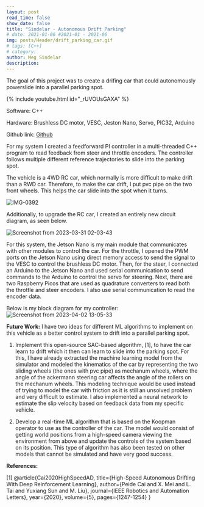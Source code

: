 ```yaml
---
layout: post
read_time: false
show_date: false
title: "Sindelar - Autonomous Drift Parking"
# date: 2021-01-06 #2021-01 - 2021-06
img: posts/Header/drift_parking_car.gif
# tags: [C++]
# category: 
author: Meg Sindelar
description: 
---
```

The goal of this project was to create a drifing car that could autonomously powerslide into a parallel parking spot.

{% include youtube.html id="_rUVOUsGAXA" %}

Software: C++

Hardware: Brushless DC motor, VESC, Jeston Nano, Servo, PIC32, Arduino

Github link: [Github](https://github.com/megsindelar/autonomous-drift-parking-car)

For my system I created a feedforward PI controller in a multi-threaded C++ program to read feedback from steer and throttle encoders. The controller follows multiple different reference trajectories to slide into the parking spot.

The vehicle is a 4WD RC car, which normally is more difficult to make drift than a RWD car. Therefore, to make the car drift, I put pvc pipe on the two front wheels. This helps the car slide into the spot when it turns.

![IMG-0392](https://user-images.githubusercontent.com/87098227/226077342-5ff8e98f-e626-40f4-a14c-fd39bacd15a4.jpg)

Additionally, to upgrade the RC car, I created an entirely new circuit diagram, as seen below.

![Screenshot from 2023-03-31 02-03-43](https://user-images.githubusercontent.com/87098227/229047503-eb8d83ae-de90-4df5-9763-acbf0cb996ba.png)

For this system, the Jetson Nano is my main module that communicates with other modules to control the car. For the throttle, I opened the PWM ports on the Jetson Nano using direct memory access to send the signal to the VESC to control the brushless DC motor. Then, for the steer, I connected an Arduino to the Jetson Nano and used serial communication to send commands to the Arduino to control the servo for steering. Next, there are two Raspberry Picos that are used as quadrature converters to read both the throttle and steer encoders. I also use serial communication to read the encoder data. 

Below is my block diagram for my controller:
![Screenshot from 2023-04-02 13-05-33](https://user-images.githubusercontent.com/87098227/229370685-4fe9fc79-ab39-49c6-ae7e-8e8676e74d78.png)


**Future Work:**
I have two ideas for different ML algorithms to implement on this vehicle as a better control system to drift into a parallel parking spot.

1. Implement this open-source SAC-based algorithm, [1], to have the car learn to drift which it then can learn to slide into the parking spot. For this, I have already extracted the machine learning model from the simulator and modeled the kinematics of the car by representing the two sliding wheels (the ones with pvc pipe) as mechanum wheels, where the angle of the ackermann steering car affects the angle of the rollers on the mechanum wheels. This modeling technique would be used instead of trying to model the car with friction as it is still an unsolved problem and very difficult to estimate. I also implemented a neural network to estimate the slip velocity based on feedback data from my specific vehicle. 

2. Develop a real-time ML algorithm that is based on the Koopman operator to use as the controller of the car. The model would consist of getting world positions from a high-speed camera viewing the environment from above and update the controls of the system based on its position. This type of algorithm has also been tested on other models that cannot be simulated and have very good success.



**References:**

[1]  @article{Cai2020HighSpeedAD,
  title={High-Speed Autonomous Drifting With Deep Reinforcement Learning},
  author={Peide Cai and X. Mei and L. Tai and Yuxiang Sun and M. Liu},
  journal={IEEE Robotics and Automation Letters},
  year={2020},
  volume={5},
  pages={1247-1254}
}
